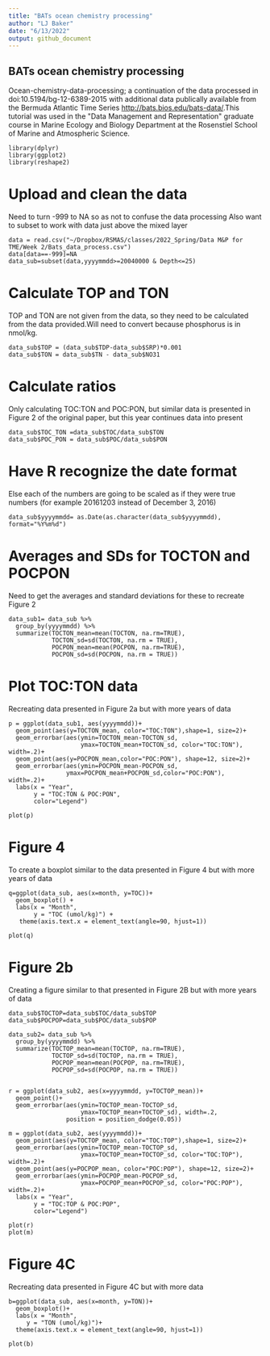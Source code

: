 ```yaml
---
title: "BATs ocean chemistry processing"
author: "LJ Baker"
date: "6/13/2022"
output: github_document
---
```


## BATs ocean chemistry processing
Ocean-chemistry-data-processing; a continuation of the data processed in doi:10.5194/bg-12-6389-2015 with additional data publically available from the Bermuda Atlantic Time Series <http://bats.bios.edu/bats-data/>.This tutorial was used in the "Data Management and Representation" graduate course in Marine Ecology and Biology Department at the Rosenstiel School of Marine and Atmospheric Science. 


```{r libraries needed}
library(dplyr)
library(ggplot2)
library(reshape2)
```

# Upload and clean the data

Need to turn -999 to NA so as not to confuse the data processing
Also want to subset to work with data just above the mixed layer

```{r}
data = read.csv("~/Dropbox/RSMAS/classes/2022_Spring/Data M&P for TME/Week 2/Bats_data_process.csv")
data[data==-999]=NA
data_sub=subset(data,yyyymmdd>=20040000 & Depth<=25)
```

# Calculate TOP and TON
TOP and TON are not given from the data, so they need to be calculated from the data provided.Will need to  convert because phosphorus is in nmol/kg.

```{r}
data_sub$TOP = (data_sub$TDP-data_sub$SRP)*0.001
data_sub$TON = data_sub$TN - data_sub$NO31
```

# Calculate ratios
Only calculating TOC:TON and POC:PON, but similar data is presented in Figure 2 of the original paper, but this year continues data into present 
```{r}
data_sub$TOC_TON =data_sub$TOC/data_sub$TON
data_sub$POC_PON = data_sub$POC/data_sub$PON
```

# Have R recognize the date format
Else each of the numbers are going to be scaled as if they were true numbers (for example 20161203 instead of December 3, 2016)
```{r}
data_sub$yyyymmdd= as.Date(as.character(data_sub$yyyymmdd), format="%Y%m%d")
```

# Averages and SDs for TOCTON and POCPON
Need to get the averages and standard deviations for these to recreate Figure 2
```{r}
data_sub1= data_sub %>%
  group_by(yyyymmdd) %>%
  summarize(TOCTON_mean=mean(TOCTON, na.rm=TRUE),
            TOCTON_sd=sd(TOCTON, na.rm = TRUE),
            POCPON_mean=mean(POCPON, na.rm=TRUE),
            POCPON_sd=sd(POCPON, na.rm = TRUE))
```

# Plot TOC:TON data
Recreating data presented in Figure 2a but with more years of data 
```{r}
p = ggplot(data_sub1, aes(yyyymmdd))+
  geom_point(aes(y=TOCTON_mean, color="TOC:TON"),shape=1, size=2)+
  geom_errorbar(aes(ymin=TOCTON_mean-TOCTON_sd,
                    ymax=TOCTON_mean+TOCTON_sd, color="TOC:TON"), width=.2)+
  geom_point(aes(y=POCPON_mean,color="POC:PON"), shape=12, size=2)+
  geom_errorbar(aes(ymin=POCPON_mean-POCPON_sd,
                ymax=POCPON_mean+POCPON_sd,color="POC:PON"), width=.2)+
  labs(x = "Year",
       y = "TOC:TON & POC:PON",
       color="Legend")
```

```{r, echo =FALSE}
plot(p)
```

# Figure 4
To create a boxplot similar to the data presented in Figure 4 but with more years of data
```{r}
q=ggplot(data_sub, aes(x=month, y=TOC))+
  geom_boxplot() + 
  labs(x = "Month",
       y = "TOC (umol/kg)") + 
   theme(axis.text.x = element_text(angle=90, hjust=1))
```

```{r, echo=FALSE}
plot(q)
```

# Figure 2b
Creating a figure similar to that presented in Figure 2B but with more years of data 
```{r}
data_sub$TOCTOP=data_sub$TOC/data_sub$TOP
data_sub$POCPOP=data_sub$POC/data_sub$POP

data_sub2= data_sub %>%
  group_by(yyyymmdd) %>%
  summarize(TOCTOP_mean=mean(TOCTOP, na.rm=TRUE),
            TOCTOP_sd=sd(TOCTOP, na.rm = TRUE),
            POCPOP_mean=mean(POCPOP, na.rm=TRUE),
            POCPOP_sd=sd(POCPOP, na.rm = TRUE))


r = ggplot(data_sub2, aes(x=yyyymmdd, y=TOCTOP_mean))+
  geom_point()+
  geom_errorbar(aes(ymin=TOCTOP_mean-TOCTOP_sd,
                    ymax=TOCTOP_mean+TOCTOP_sd), width=.2,
                position = position_dodge(0.05))

m = ggplot(data_sub2, aes(yyyymmdd))+
  geom_point(aes(y=TOCTOP_mean, color="TOC:TOP"),shape=1, size=2)+
  geom_errorbar(aes(ymin=TOCTOP_mean-TOCTOP_sd,
                    ymax=TOCTOP_mean+TOCTOP_sd, color="TOC:TOP"), width=.2)+
  geom_point(aes(y=POCPOP_mean, color="POC:POP"), shape=12, size=2)+
  geom_errorbar(aes(ymin=POCPOP_mean-POCPOP_sd,
                    ymax=POCPOP_mean+POCPOP_sd, color="POC:POP"), width=.2)+
  labs(x = "Year",
       y = "TOC:TOP & POC:POP",
       color="Legend")

plot(r)
plot(m)
```

# Figure 4C
Recreating data presented in Figure 4C but with more data 
```{r}
b=ggplot(data_sub, aes(x=month, y=TON))+
  geom_boxplot()+
  labs(x = "Month",
     y = "TON (umol/kg)")+ 
  theme(axis.text.x = element_text(angle=90, hjust=1))

plot(b)
```


